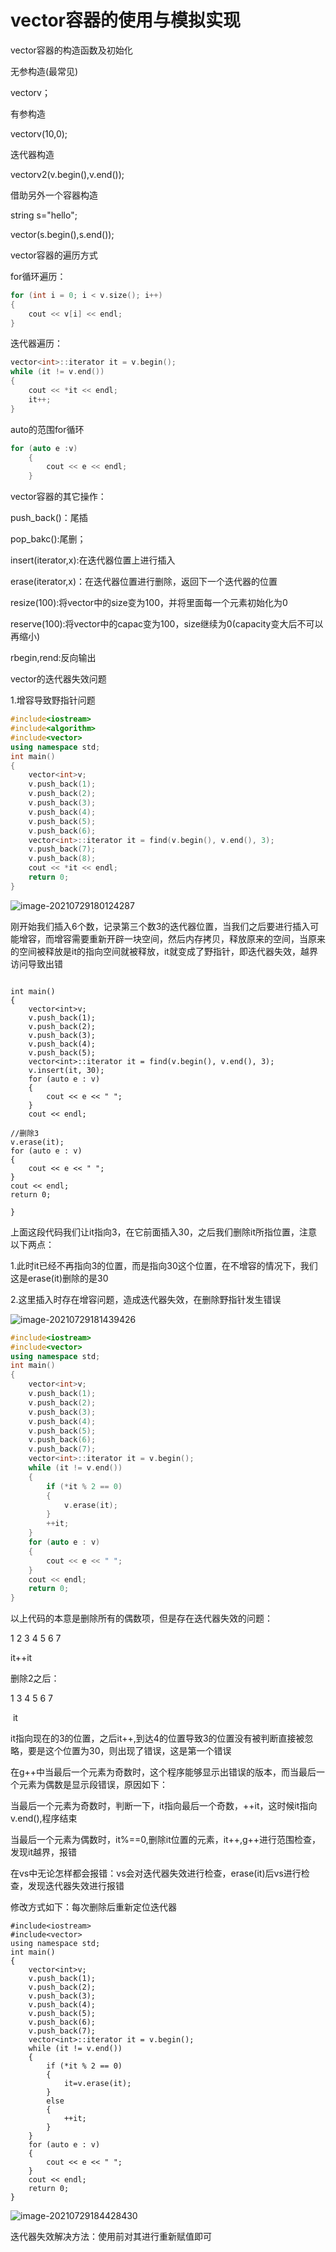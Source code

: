# vector容器的使用与模拟实现

vector容器的构造函数及初始化

无参构造(最常见)

vector<int>v；

有参构造

vector<int>v(10,0);

迭代器构造

vector<int>v2(v.begin(),v.end());

借助另外一个容器构造

string s="hello";

vector<int>(s.begin(),s.end());

vector容器的遍历方式

for循环遍历：

```cpp
for (int i = 0; i < v.size(); i++)
{
	cout << v[i] << endl;
}
```

迭代器遍历：

```cpp
vector<int>::iterator it = v.begin();
while (it != v.end())
{
	cout << *it << endl;
	it++;
}
```

auto的范围for循环

```cpp
for (auto e :v)
	{
		cout << e << endl;
	}
```

vector容器的其它操作：

push_back()：尾插

pop_bakc():尾删；

insert(iterator,x):在迭代器位置上进行插入

erase(iterator,x)：在迭代器位置进行删除，返回下一个迭代器的位置

resize(100):将vector中的size变为100，并将里面每一个元素初始化为0

reserve(100):将vector中的capac变为100，size继续为0(capacity变大后不可以再缩小)

rbegin,rend:反向输出

vector的迭代器失效问题

1.增容导致野指针问题

```cpp
#include<iostream>
#include<algorithm>
#include<vector>
using namespace std;
int main()
{
	vector<int>v;
	v.push_back(1);
	v.push_back(2);
	v.push_back(3);
	v.push_back(4);
	v.push_back(5);
	v.push_back(6);
	vector<int>::iterator it = find(v.begin(), v.end(), 3);
	v.push_back(7);
	v.push_back(8);
	cout << *it << endl;
	return 0;
}
```

![image-20210729180124287](https://raw.githubusercontent.com/qingyan520/Cloud_img/master/img/image-20210729180124287.png)

刚开始我们插入6个数，记录第三个数3的迭代器位置，当我们之后要进行插入可能增容，而增容需要重新开辟一块空间，然后内存拷贝，释放原来的空间，当原来的空间被释放是it的指向空间就被释放，it就变成了野指针，即迭代器失效，越界访问导致出错

```

int main()
{
	vector<int>v;
	v.push_back(1);
	v.push_back(2);
	v.push_back(3);
	v.push_back(4);
	v.push_back(5);
	vector<int>::iterator it = find(v.begin(), v.end(), 3);
	v.insert(it, 30);
	for (auto e : v)
	{
		cout << e << " ";
	}
	cout << endl;

//删除3
v.erase(it);
for (auto e : v)
{
	cout << e << " ";
}
cout << endl;
return 0;

}
```

上面这段代码我们让it指向3，在它前面插入30，之后我们删除it所指位置，注意以下两点：

1.此时it已经不再指向3的位置，而是指向30这个位置，在不增容的情况下，我们这是erase(it)删除的是30

2.这里插入时存在增容问题，造成迭代器失效，在删除野指针发生错误



![image-20210729181439426](https://raw.githubusercontent.com/qingyan520/Cloud_img/master/img/image-20210729181439426.png)

```cpp
#include<iostream>
#include<vector>
using namespace std;
int main()
{
	vector<int>v;
	v.push_back(1);
	v.push_back(2);
	v.push_back(3);
	v.push_back(4);
	v.push_back(5);
	v.push_back(6);
	v.push_back(7);
	vector<int>::iterator it = v.begin();
	while (it != v.end())
	{
		if (*it % 2 == 0)
		{
			v.erase(it);
		}
		++it;
	}
	for (auto e : v)
	{
		cout << e << " ";
	}
	cout << endl;
	return 0;
}
```

以上代码的本意是删除所有的偶数项，但是存在迭代器失效的问题：

1    2   3   4   5   6   7

it++it

删除2之后：

1    3    4    5    6    7

​       it

it指向现在的3的位置，之后it++,到达4的位置导致3的位置没有被判断直接被忽略，要是这个位置为30，则出现了错误，这是第一个错误

在g++中当最后一个元素为奇数时，这个程序能够显示出错误的版本，而当最后一个元素为偶数是显示段错误，原因如下：

当最后一个元素为奇数时，判断一下，it指向最后一个奇数，++it，这时候it指向v.end(),程序结束

当最后一个元素为偶数时，it%==0,删除it位置的元素，it++,g++进行范围检查，发现it越界，报错

在vs中无论怎样都会报错：vs会对迭代器失效进行检查，erase(it)后vs进行检查，发现迭代器失效进行报错

修改方式如下：每次删除后重新定位迭代器

```
#include<iostream>
#include<vector>
using namespace std;
int main()
{
	vector<int>v;
	v.push_back(1);
	v.push_back(2);
	v.push_back(3);
	v.push_back(4);
	v.push_back(5);
	v.push_back(6);
	v.push_back(7);
	vector<int>::iterator it = v.begin();
	while (it != v.end())
	{
		if (*it % 2 == 0)
		{
			it=v.erase(it);
		}
		else
		{
			++it;
		}
	}
	for (auto e : v)
	{
		cout << e << " ";
	}
	cout << endl;
	return 0;
}
```

![image-20210729184428430](https://raw.githubusercontent.com/qingyan520/Cloud_img/master/img/image-20210729184428430.png)

迭代器失效解决方法：使用前对其进行重新赋值即可

